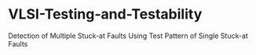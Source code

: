 # VLSI-Testing-and-Testability
Detection of Multiple Stuck-at Faults Using Test Pattern of Single Stuck-at Faults
